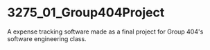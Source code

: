 # 3275_01_Group404Project
A expense tracking software made as a final project for Group 404's software engineering class.
